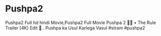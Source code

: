 # Pushpa2
Pushpa2 Full hd hindi Movie,Pushpa2 Full Movie
Pushpa 2 🥶🔥 • The Rule Trailer [4K] Edit 👑.. Pushpa ka Usul Karlega Vasul #stram #pushpa2 
